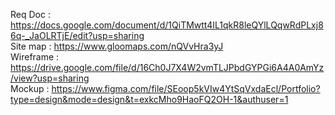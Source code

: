 Req Doc : https://docs.google.com/document/d/1QiTMwtt4IL1qkR8leQYlLQqwRdPLxj86q-_JaOLRTjE/edit?usp=sharing <br>
Site map : https://www.gloomaps.com/nQVvHra3yJ <br>
Wireframe : https://drive.google.com/file/d/16Ch0J7X4W2vmTLJPbdGYPGi6A4A0AmYz/view?usp=sharing <br>
Mockup : https://www.figma.com/file/SEoop5kVIw4YtSqVxdaEcl/Portfolio?type=design&mode=design&t=exkcMho9HaoFQ2OH-1&authuser=1